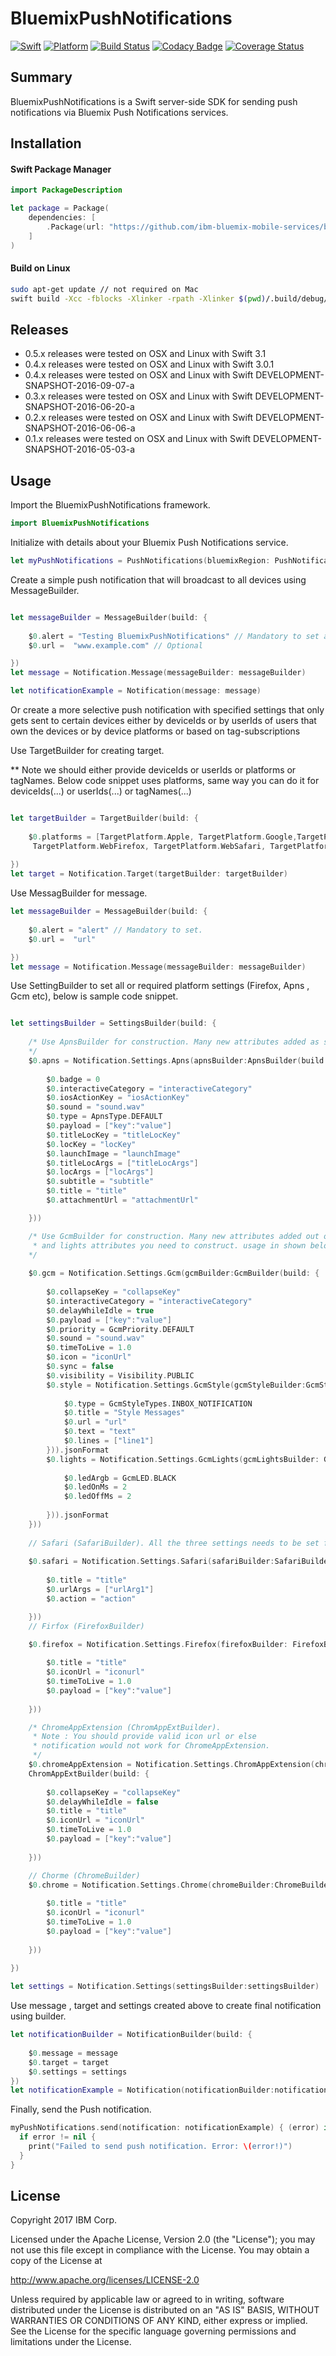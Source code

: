 # BluemixPushNotifications

[![Swift][swift-badge]][swift-url]
[![Platform][platform-badge]][platform-url]
[![Build Status](https://travis-ci.org/ibm-bluemix-mobile-services/bms-pushnotifications-serversdk-swift.svg)](https://travis-ci.org/ibm-bluemix-mobile-services/bms-pushnotifications-serversdk-swift)
[![Codacy Badge](https://api.codacy.com/project/badge/Grade/51d26cb37b4d474887087d455a311a43)](https://www.codacy.com/app/ibm-bluemix-mobile-services/bms-pushnotifications-serversdk-swift?utm_source=github.com&amp;utm_medium=referral&amp;utm_content=ibm-bluemix-mobile-services/bms-pushnotifications-serversdk-swift&amp;utm_campaign=Badge_Grade)
[![Coverage Status](https://coveralls.io/repos/github/ibm-bluemix-mobile-services/bms-pushnotifications-serversdk-swift/badge.svg?branch=development)](https://coveralls.io/github/ibm-bluemix-mobile-services/bms-pushnotifications-serversdk-swift?branch=development)

## Summary

BluemixPushNotifications is a Swift server-side SDK for sending push notifications via Bluemix Push Notifications services.

## Installation

#### Swift Package Manager

```swift
import PackageDescription

let package = Package(
    dependencies: [
        .Package(url: "https://github.com/ibm-bluemix-mobile-services/bluemix-pushnotifications-swift-sdk.git", majorVersion: 0, minor: 5)
	]
)
```

#### Build on Linux

```bash
sudo apt-get update // not required on Mac
swift build -Xcc -fblocks -Xlinker -rpath -Xlinker $(pwd)/.build/debug/
```

## Releases

* 0.5.x releases were tested on OSX and Linux with Swift 3.1
* 0.4.x releases were tested on OSX and Linux with Swift 3.0.1
* 0.4.x releases were tested on OSX and Linux with Swift DEVELOPMENT-SNAPSHOT-2016-09-07-a
* 0.3.x releases were tested on OSX and Linux with Swift DEVELOPMENT-SNAPSHOT-2016-06-20-a
* 0.2.x releases were tested on OSX and Linux with Swift DEVELOPMENT-SNAPSHOT-2016-06-06-a
* 0.1.x releases were tested on OSX and Linux with Swift DEVELOPMENT-SNAPSHOT-2016-05-03-a

## Usage

Import the BluemixPushNotifications framework.

```swift
import BluemixPushNotifications
```

Initialize with details about your Bluemix Push Notifications service.

```swift
let myPushNotifications = PushNotifications(bluemixRegion: PushNotifications.Region.US_SOUTH, bluemixAppGuid: "your-bluemix-app-guid", bluemixAppSecret: "your-push-service-appSecret") 
```

Create a simple push notification that will broadcast to all devices using MessageBuilder.
```swift

let messageBuilder = MessageBuilder(build: {
    
    $0.alert = "Testing BluemixPushNotifications" // Mandatory to set as of now.
    $0.url =  "www.example.com" // Optional

})
let message = Notification.Message(messageBuilder: messageBuilder)

let notificationExample = Notification(message: message)

```

Or create a more selective push notification with specified settings that only gets sent to certain devices either by deviceIds or by userIds of users that own the devices or by device platforms or based on tag-subscriptions 


Use TargetBuilder for creating target.

** Note we should either provide deviceIds or userIds or platforms or tagNames.
Below code snippet uses platforms, same way you can do it for deviceIds(...) or userIds(...) or tagNames(...)
```swift

let targetBuilder = TargetBuilder(build: {
    
    $0.platforms = [TargetPlatform.Apple, TargetPlatform.Google,TargetPlatform.WebChrome,
     TargetPlatform.WebFirefox, TargetPlatform.WebSafari, TargetPlatform.AppextChrome, ]
    
})
let target = Notification.Target(targetBuilder: targetBuilder)
```
Use MessagBuilder for message.
```swift
let messageBuilder = MessageBuilder(build: {
    
    $0.alert = "alert" // Mandatory to set.
    $0.url =  "url"

})
let message = Notification.Message(messageBuilder: messageBuilder)

```

Use SettingBuilder to set all or required platform settings (Firefox, Apns , Gcm etc), below is sample code snippet.
```swift

let settingsBuilder = SettingsBuilder(build: {
    
    /* Use ApnsBuilder for construction. Many new attributes added as shown below.
    */
    $0.apns = Notification.Settings.Apns(apnsBuilder:ApnsBuilder(build: {
        
        $0.badge = 0
        $0.interactiveCategory = "interactiveCategory"
        $0.iosActionKey = "iosActionKey"
        $0.sound = "sound.wav"
        $0.type = ApnsType.DEFAULT
        $0.payload = ["key":"value"]
        $0.titleLocKey = "titleLocKey"
        $0.locKey = "locKey"
        $0.launchImage = "launchImage"
        $0.titleLocArgs = ["titleLocArgs"]
        $0.locArgs = ["locArgs"]
        $0.subtitle = "subtitle"
        $0.title = "title"
        $0.attachmentUrl = "attachmentUrl"

    }))

    /* Use GcmBuilder for construction. Many new attributes added out of which style
     * and lights attributes you need to construct. usage in shown below.
    */
    
    $0.gcm = Notification.Settings.Gcm(gcmBuilder:GcmBuilder(build: {
        
        $0.collapseKey = "collapseKey"
        $0.interactiveCategory = "interactiveCategory"
        $0.delayWhileIdle = true
        $0.payload = ["key":"value"]
        $0.priority = GcmPriority.DEFAULT
        $0.sound = "sound.wav"
        $0.timeToLive = 1.0
        $0.icon = "iconUrl"
        $0.sync = false
        $0.visibility = Visibility.PUBLIC
        $0.style = Notification.Settings.GcmStyle(gcmStyleBuilder:GcmStyleBuilder(build: { 
            
            $0.type = GcmStyleTypes.INBOX_NOTIFICATION
            $0.title = "Style Messages"
            $0.url = "url"
            $0.text = "text"
            $0.lines = ["line1"]
        })).jsonFormat
        $0.lights = Notification.Settings.GcmLights(gcmLightsBuilder: GcmLightsBuilder(build:{ 
            
            $0.ledArgb = GcmLED.BLACK
            $0.ledOnMs = 2
            $0.ledOffMs = 2
            
        })).jsonFormat
    }))
    
    // Safari (SafariBuilder). All the three settings needs to be set for Safari.
    
    $0.safari = Notification.Settings.Safari(safariBuilder:SafariBuilder(build: { 
        
        $0.title = "title"
        $0.urlArgs = ["urlArg1"]
        $0.action = "action"

    }))
    // Firfox (FirefoxBuilder)

    $0.firefox = Notification.Settings.Firefox(firefoxBuilder: FirefoxBuilder(build: { 
        
        $0.title = "title"
        $0.iconUrl = "iconurl"
        $0.timeToLive = 1.0
        $0.payload = ["key":"value"]
        
    }))

    /* ChromeAppExtension (ChromAppExtBuilder).
     * Note : You should provide valid icon url or else 
     * notification would not work for ChromeAppExtension.
     */
    $0.chromeAppExtension = Notification.Settings.ChromAppExtension(chromeAppExtBuilder:
    ChromAppExtBuilder(build: { 
        
        $0.collapseKey = "collapseKey"
        $0.delayWhileIdle = false
        $0.title = "title"
        $0.iconUrl = "iconUrl"
        $0.timeToLive = 1.0
        $0.payload = ["key":"value"]
        
    }))

    // Chorme (ChromeBuilder)
    $0.chrome = Notification.Settings.Chrome(chromeBuilder:ChromeBuilder(build: { 
        
        $0.title = "title"
        $0.iconUrl = "iconurl"
        $0.timeToLive = 1.0
        $0.payload = ["key":"value"]
        
    }))
    
}) 

let settings = Notification.Settings(settingsBuilder:settingsBuilder)

```
Use message , target and settings created above to create final notification using builder.

```swift
let notificationBuilder = NotificationBuilder(build: {
    
    $0.message = message
    $0.target = target
    $0.settings = settings
})
let notificationExample = Notification(notificationBuilder:notificationBuilder)
```

Finally, send the Push notification.

```swift
myPushNotifications.send(notification: notificationExample) { (error) in
  if error != nil {
    print("Failed to send push notification. Error: \(error!)")
  }
}
```

## License

Copyright 2017 IBM Corp.

Licensed under the Apache License, Version 2.0 (the "License");
you may not use this file except in compliance with the License.
You may obtain a copy of the License at

http://www.apache.org/licenses/LICENSE-2.0

Unless required by applicable law or agreed to in writing, software
distributed under the License is distributed on an "AS IS" BASIS,
WITHOUT WARRANTIES OR CONDITIONS OF ANY KIND, either express or implied.
See the License for the specific language governing permissions and
limitations under the License.

[swift-badge]: https://img.shields.io/badge/Swift-3.0-orange.svg
[swift-url]: https://swift.org
[platform-badge]: https://img.shields.io/badge/Platforms-OS%20X%20--%20Linux-lightgray.svg
[platform-url]: https://swift.org
